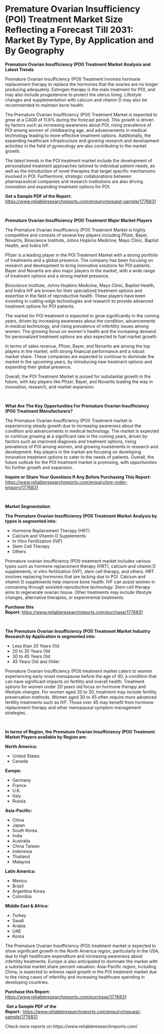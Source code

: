 <p><h1>Premature Ovarian Insufficiency (POI) Treatment Market Size Reflecting a Forecast Till 2031: Market By Type, By Application and By Geography</h1></p><p><strong>Premature Ovarian Insufficiency (POI) Treatment Market Analysis and Latest Trends</strong></p>
<p><p>Premature Ovarian Insufficiency (POI) Treatment involves hormone replacement therapy to replace the hormones that the ovaries are no longer producing adequately. Estrogen therapy is the main treatment for POI, and may also include progesterone to protect the uterus lining. Lifestyle changes and supplementation with calcium and vitamin D may also be recommended to maintain bone health.</p><p>The Premature Ovarian Insufficiency (POI) Treatment Market is expected to grow at a CAGR of 11.6% during the forecast period. This growth is driven by factors such as increasing awareness about POI, rising prevalence of POI among women of childbearing age, and advancements in medical technology leading to more effective treatment options. Additionally, the expanding healthcare infrastructure and growing research and development activities in the field of gynecology are also contributing to the market growth.</p><p>The latest trends in the POI treatment market include the development of personalized treatment approaches tailored to individual patient needs, as well as the introduction of novel therapies that target specific mechanisms involved in POI. Furthermore, strategic collaborations between pharmaceutical companies and research institutions are also driving innovation and expanding treatment options for POI.</p></p>
<p><strong>Get a Sample PDF of the Report:&nbsp;</strong> <a href="https://www.reliableresearchreports.com/enquiry/request-sample/1776831">https://www.reliableresearchreports.com/enquiry/request-sample/1776831</a></p>
<p>&nbsp;</p>
<p><strong>Premature Ovarian Insufficiency (POI) Treatment Major Market Players</strong></p>
<p><p>The Premature Ovarian Insufficiency (POI) Treatment Market is highly competitive and consists of several key players including Pfizer, Bayer, Novartis, Bioscience Institute, Johns Hopkins Medicine, Mayo Clinic, Baptist Health, and Indira IVF.</p><p>Pfizer is a leading player in the POI Treatment Market with a strong portfolio of treatments and a global presence. The company has been focusing on research and development to bring innovative solutions for POI patients. Bayer and Novartis are also major players in the market, with a wide range of treatment options and a strong market presence.</p><p>Bioscience Institute, Johns Hopkins Medicine, Mayo Clinic, Baptist Health, and Indira IVF are known for their specialized treatment options and expertise in the field of reproductive health. These players have been investing in cutting-edge technologies and research to provide advanced treatment options for POI patients.</p><p>The market for POI treatment is expected to grow significantly in the coming years, driven by increasing awareness about the condition, advancements in medical technology, and rising prevalence of infertility issues among women. The growing focus on women's health and the increasing demand for personalized treatment options are also expected to fuel market growth.</p><p>In terms of sales revenue, Pfizer, Bayer, and Novartis are among the top players in the market, with strong financial performance and a robust market share. These companies are expected to continue to dominate the market in the upcoming years, by introducing new treatment options and expanding their global presence.</p><p>Overall, the POI Treatment Market is poised for substantial growth in the future, with key players like Pfizer, Bayer, and Novartis leading the way in innovation, research, and market expansion.</p></p>
<p>&nbsp;</p>
<p><strong>What Are The Key Opportunities For Premature Ovarian Insufficiency (POI) Treatment Manufacturers?</strong></p>
<p><p>The Premature Ovarian Insufficiency (POI) Treatment market is experiencing steady growth due to increasing awareness about the condition and advancements in medical technology. The market is expected to continue growing at a significant rate in the coming years, driven by factors such as improved diagnosis and treatment options, rising prevalence of POI among women, and growing investments in research and development. Key players in the market are focusing on developing innovative treatment options to cater to the needs of patients. Overall, the future outlook for the POI treatment market is promising, with opportunities for further growth and expansion.</p></p>
<p><strong>Inquire or Share Your Questions If Any Before Purchasing This Report:</strong> <a href="https://www.reliableresearchreports.com/enquiry/pre-order-enquiry/1776831">https://www.reliableresearchreports.com/enquiry/pre-order-enquiry/1776831</a></p>
<p>&nbsp;</p>
<p><strong>Market Segmentation</strong></p>
<p><strong>The Premature Ovarian Insufficiency (POI) Treatment Market Analysis by types is segmented into:</strong></p>
<p><ul><li>Hormone Replacement Therapy (HRT)</li><li>Calcium and Vitamin D Supplements</li><li>In Vitro Fertilization (IVF)</li><li>Stem Cell Therapy</li><li>Others</li></ul></p>
<p><p>Premature ovarian insufficiency (POI) treatment market includes various types such as hormone replacement therapy (HRT), calcium and vitamin D supplements, in vitro fertilization (IVF), stem cell therapy, and others. HRT involves replacing hormones that are lacking due to POI. Calcium and vitamin D supplements help improve bone health. IVF can assist women in conceiving through assisted reproductive technology. Stem cell therapy aims to regenerate ovarian tissue. Other treatments may include lifestyle changes, alternative therapies, or experimental treatments.</p></p>
<p><strong>Purchase this Report:&nbsp;</strong><a href="https://www.reliableresearchreports.com/purchase/1776831">https://www.reliableresearchreports.com/purchase/1776831</a></p>
<p>&nbsp;</p>
<p><strong>The Premature Ovarian Insufficiency (POI) Treatment Market Industry Research by Application is segmented into:</strong></p>
<p><ul><li>Less than 20 Years Old</li><li>20 to 30 Years Old</li><li>30 to 45 Years Old</li><li>45 Years Old and Older</li></ul></p>
<p><p>Premature Ovarian Insufficiency (POI) treatment market caters to women experiencing early onset menopause before the age of 40, a condition that can have significant impacts on fertility and overall health. Treatment options for women under 20 years old focus on hormone therapy and lifestyle changes. For women aged 20 to 30, treatment may include fertility preservation methods. Women aged 30 to 45 often require more advanced fertility treatments such as IVF. Those over 45 may benefit from hormone replacement therapy and other menopausal symptom management strategies.</p></p>
<p>&nbsp;</p>
<p><strong>In terms of Region, the Premature Ovarian Insufficiency (POI) Treatment Market Players available by Region are:</strong></p>
<p>
    <p> <strong> North America: </strong>
        <ul>
            <li>United States</li>
            <li>Canada</li>
        </ul>
        </p> 
    <p> <strong> Europe: </strong>
        <ul>
            <li>Germany</li>
            <li>France</li>
            <li>U.K.</li>
            <li>Italy</li>
            <li>Russia</li>
        </ul>
        </p> 
    <p> <strong> Asia-Pacific: </strong>
        <ul>
            <li>China</li>
            <li>Japan</li>
            <li>South Korea</li>
            <li>India</li>
            <li>Australia</li>
            <li>China Taiwan</li>
            <li>Indonesia</li>
            <li>Thailand</li>
            <li>Malaysia</li>
        </ul>
        </p> 
    <p> <strong> Latin America: </strong>
        <ul>
            <li>Mexico</li>
            <li>Brazil</li>
            <li>Argentina Korea</li>
            <li>Colombia</li>
        </ul>
        </p> 
    <p> <strong> Middle East & Africa: </strong>
        <ul>
            <li>Turkey</li>
            <li>Saudi</li>
            <li>Arabia</li>
            <li>UAE</li>
            <li>Korea</li>
        </ul>
    </p>
    </p>
<p><p>The Premature Ovarian Insufficiency (POI) treatment market is expected to show significant growth in the North America region, particularly in the USA, due to high healthcare expenditure and increasing awareness about infertility treatments. Europe is also anticipated to dominate the market with a substantial market share percent valuation. Asia-Pacific region, including China, is expected to witness rapid growth in the POI treatment market due to the rising cases of infertility and increasing healthcare spending in developing countries.</p></p>
<p><strong>Purchase this Report: </strong><a href="https://www.reliableresearchreports.com/purchase/1776831">https://www.reliableresearchreports.com/purchase/1776831</a></p>
<p>&nbsp;<strong>Get a Sample PDF of the Report:&nbsp;&nbsp;</strong><a href="https://www.reliableresearchreports.com/enquiry/request-sample/1776831">https://www.reliableresearchreports.com/enquiry/request-sample/1776831</a></p>
<p><strong></strong></p>
<p>Check more reports on https://www.reliableresearchreports.com/</p>